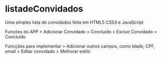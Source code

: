 # listadeConvidados

Uma simples lista de convidados feita em HTML5 CSS3 e JavaScript

Funçôes do APP
	> Adicionar Convidado > Concluído
	> Excluir Convidado > Concluído
	

Funcçôes para implementar
	> Adicionar outros campos, como Idade, CPF, email
	> Editar convidado
	> Melhorar estilo

